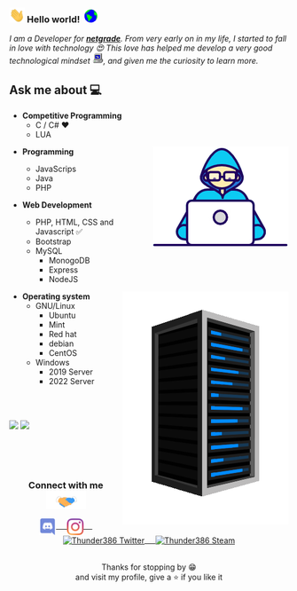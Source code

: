 ### <img src="./Hi.gif" width="28px"> Hello world!&nbsp; <img src="./Earth.gif" width="24px">
<em>I am a Developer for <a href="https://netgrade.de"><b>netgrade</b></a>. From very early on in my life, I started to fall in love with technology 😍 This love has helped me develop a very good technological mindset <img src="./PC.gif" height="20px"/>, and given me the curiosity to learn more.</em>
 <br/>
## Ask me about :computer:
- **Competitive Programming**
	- C / C# ❤️ 
	- LUA

<img align="right" src="./Developer.gif"/>

- **Programming**
  - JavaScrips
  - Java
  - PHP

- **Web Development**
	- PHP, HTML, CSS and Javascript :white_check_mark:
	- Bootstrap
  - MySQL
	- MonogoDB
	- Express
	- NodeJS 

<img align="right" src="./server3.jpg"/>


- **Operating system**
  - GNU/Linux
    - Ubuntu
    - Mint
    - Red hat
    - debian
    - CentOS
  - Windows
    - 2019 Server
    - 2022 Server

<br>
<br>

<code><a href="https://www.andredingfelder.de/" target="_blank"><img height="50" src="https://www.vectorlogo.zone/logos/mysql/mysql-horizontal.svg"></a></code>
<code><a href="https://www.andredingfelder.de/" target="_blank"><img height="50" src="https://www.vectorlogo.zone/logos/linux/linux-ar21.svg"></a></code>

<br/>
<br/>
<br/>


<div align="center">
  <h3 align="center">Connect with me<img align="center" src="./Handshake.gif" height="33px" /></h3> 
</div>
<p align="center">
 <a href="https://discord.com/users/409378557765353473" target="blank">
  <img align="center" alt="Thunder386 Discord" width="30px" src="./discord-icon.svg" /> &nbsp; &nbsp;
 </a>
 <a href="https://www.instagram.com/andre.d_kt/" target="blank">
  <img align="center" alt="Thunder386 Instagram" width="30px" src="./instagram-icon.svg" /> &nbsp; &nbsp;
 </a>
 <a href="https://twitter.com/thunder3864" target="blank">
  <img align="center" alt="Thunder386 Twitter" width="30px" src="https://www.vectorlogo.zone/logos/twitter/twitter-official.svg" /> &nbsp; &nbsp;
 </a>
 <a href="https://steamcommunity.com/id/thunder386/" target="blank">
  <img align="center" alt="Thunder386 Steam" width="30px" src="https://www.vectorlogo.zone/logos/steampowered/steampowered-icon.svg" />
 </a> 
	
  <br/>
  <br/>
  <p style="text-align: center">
  Thanks for stopping by 😁<br/>
and visit my profile, give a ⭐️ if you like it</p>
</p>
